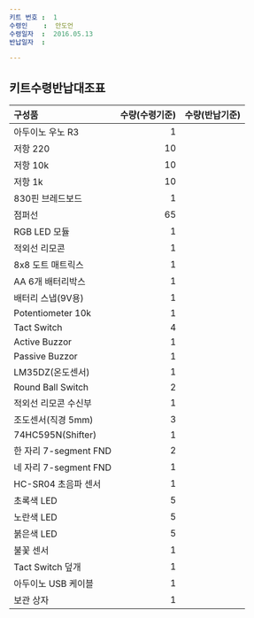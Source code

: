```yaml
---
키트 번호 :  1  
수령인    :  안도언  
수령일자  :  2016.05.13  
반납일자  :  

---
```


<!--
공지사항:
키트 대여 기간은 수령일자로부터 같은 연도 12월 31일까지입니다. 
키트를 반납할 때는 수령시의 구성품과 반납시의 구성품의 개수가 동일해야 합니다.
부족한 수량 만큼은 수령인이 채우도록 하겠습니다.

수령인란에 이름을 적음으로서 수령인은 키트에 대한 전적인 권한을 갖는 동시에 
키트 파손에 대한 모든 책임은 스스로가 지겠음을 약속합니다.

키트는 집, 학교 어디든 휴대할 수 있습니다. 
다만 관리를 위해 타인의 손이 닿지 않는 곳에 보관하는 것을 권고합니다.
-->

## 키트수령반납대조표

| 구성품               | 수량(수령기준) | 수량(반납기준) |
| :---                 |           ---: |           ---: |
| 아두이노 우노 R3     | 1              |                |
| 저항 220             | 10             |                |
| 저항 10k             | 10             |                |
| 저항 1k              | 10             |                |
| 830핀 브레드보드     | 1              |                |
| 점퍼선               | 65             |                |
| RGB LED 모듈         | 1              |                |
| 적외선 리모콘        | 1              |                |
| 8x8 도트 매트릭스    | 1              |                |
| AA 6개 배터리박스    | 1              |                |
| 배터리 스냅(9V용)    | 1              |                |
| Potentiometer 10k    | 1              |                |
| Tact Switch          | 4              |                |
| Active Buzzor        | 1              |                |
| Passive Buzzor       | 1              |                |
| LM35DZ(온도센서)     | 1              |                |
| Round Ball Switch    | 2              |                |
| 적외선 리모콘 수신부 | 1              |                |
| 조도센서(직경 5mm)   | 3              |                |
| 74HC595N(Shifter)    | 1              |                |
| 한 자리 7-segment FND| 2              |                |
| 네 자리 7-segment FND| 1              |                |
| HC-SR04 초음파 센서  | 1              |                |
| 초록색 LED           | 5              |                |
| 노란색 LED           | 5              |                |
| 붉은색 LED           | 5              |                |
| 불꽃 센서            | 1              |                |
| Tact Switch 덮개     | 1              |                |
| 아두이노 USB 케이블  | 1              |                |
| 보관 상자            | 1              |                |

